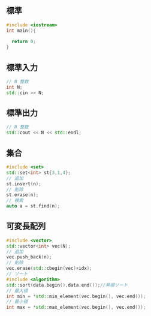 ## 標準
```c++
#include <iostream>
int main(){
  
  return 0;
}  
```

## 標準入力

```c++
// N 整数
int N;
std::cin >> N;
```

## 標準出力

```c++
// N 整数
std::cout << N << std::endl;
```
## 集合

```c++
#include <set>
std::set<int> st{3,1,4};
// 追加
st.insert(n);
// 削除
st.erase(n);
// 検索
auto a = st.find(n);
```

## 可変長配列

```c++
#include <vector>
std::vector<int> vec(N);
// 追加
vec.push_back(n);
// 削除
vec.erase(std::cbegin(vec)+idx);
// ソート
#include <algorithm>
std::sort(data.begin(),data.end());//昇順ソート
// 最大値
int min = *std::min_element(vec.begin(), vec.end());
// 最小値
int max = *std::max_element(vec.begin(), vec.end());
```
